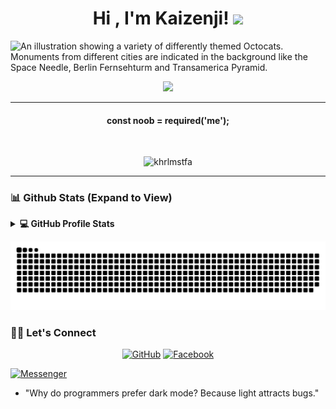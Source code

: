 <h1 align="center">Hi , I'm Kaizenji! <img src="https://i.imgur.com/ZjFozzP.jpeg" width="35"></h1>

![An illustration showing a variety of differently themed Octocats. Monuments from different cities are indicated in the background like the Space Needle, Berlin Fernsehturm and Transamerica Pyramid.](https://i.imgur.com/25y6rNc.jpeg)

<p align="center">
  <a href="https://github.com/khrlmstfa/readme-typing-svg"><img src="https://readme-typing-svg.herokuapp.com?lines=Im+just+noob;but+I+will+keep+learning;Lets+study+together+(⁠ ⁠˘⁠ ⁠³⁠˘⁠)&center=true&width=500&height=50"></a>
</p>
<hr/>
<h4 align="center">const noob = required('me');</h4>
<br>
<p align="center"> <img src="https://komarev.com/ghpvc/?username=KhrlMstfa&label=Profile%20views&color=0e75b6&style=plastic" alt="khrlmstfa" /> </p>


------

### 📊 Github Stats (Expand to View) 


<details> 
  <summary><b>💻 GitHub Profile Stats</b></summary>
  <br/>
  <p align="center">
    <a href="https://github.com/khrlmstfa/github-readme-stats"><img alt="khrlmstfa's Github Stats" src="https://github-readme-stats.vercel.app/api?username=khrlmstfa&show_icons=true&count_private=true&theme=algolia" height="192px"/></a>
<br/>
  &nbsp;
	  <img src="https://github-readme-stats.vercel.app/api/top-langs?username=eabdalmufid&show_icons=true&locale=en&layout=compact&theme=algolia" alt="eabdalmufid" height="192px"/>
  <br/>
<br/>
  <b>Note:</b> Top languages is only a metric of the languages my public code consists of and doesn't reflect experience or skill level.
  </p>
</details>

</details>

<p align="center">
<img src="https://github.com/Platane/snk/raw/output/github-contribution-grid-snake.svg" alt="nz" width="700"/>
</p>

### 🙋‍♀️ Let's Connect
<p align="center">
	<a href="https://github.com/kaizenji/"><img src="https://img.icons8.com/bubbles/50/000000/github.png" alt="GitHub"/></a>
	<a href="https://m.facebook.com/known.as.kaizenji"><img src="https://img.icons8.com/bubbles/50/000000/facebook.png" alt="Facebook"/></a>

 <a href="m.me/known.as.kaizenji"><img src="https://img.icons8.com/bubbles/50/000000/messenger.png" alt="Messenger"/></a>
	
</p>



* "Why do programmers prefer dark mode? Because light attracts bugs."

